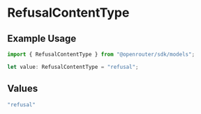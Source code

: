 # RefusalContentType

## Example Usage

```typescript
import { RefusalContentType } from "@openrouter/sdk/models";

let value: RefusalContentType = "refusal";
```

## Values

```typescript
"refusal"
```